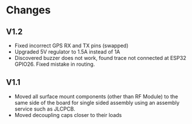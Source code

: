# Changes

## V1.2

- Fixed incorrect GPS RX and TX pins (swapped)
- Upgraded 5V regulator to 1.5A instead of 1A
- Discovered buzzer does not work, found trace not connected at ESP32 GPIO26. Fixed mistake in routing.

## V1.1

- Moved all surface mount components (other than RF Module) to the same side of the board for single sided assembly using an assembly service such as JLCPCB.
- Moved decoupling caps closer to their loads
